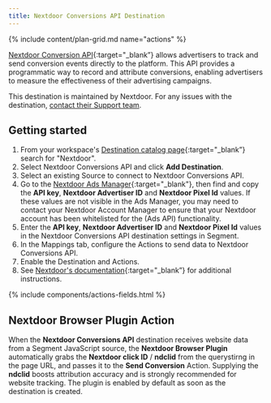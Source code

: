 ```yaml
---
title: Nextdoor Conversions API Destination
---
```


{% include content/plan-grid.md name="actions" %}

[Nextdoor Conversion API](https://yourintegration.com/?utm_source=segmentio&utm_medium=docs&utm_campaign=partners){:target="_blank”} allows advertisers to track and send conversion events directly to the platform. This API provides a programmatic way to record and attribute conversions, enabling advertisers to measure the effectiveness of their advertising campaigns.

This destination is maintained by Nextdoor. For any issues with the destination, [contact their Support team](mailto:ads-api@nextdoor.com).

## Getting started

1. From your workspace's [Destination catalog page](https://app.segment.com/goto-my-workspace/destinations/catalog){:target="_blank”} search for "Nextdoor".
2. Select Nextdoor Conversions API and click **Add Destination**.
3. Select an existing Source to connect to Nextdoor Conversions API.
4. Go to the [Nextdoor Ads Manager](https://ads.nextdoor.com/v2/manage/api){:target="_blank"}, then find and copy the **API key**, **Nextdoor Advertiser ID** and **Nextdoor Pixel Id** values. If these values are not visible in the Ads Manager, you may need to contact your Nextdoor Account Manager to ensure that your Nextdoor account has been whitelisted for the (Ads API) functionality. 
5. Enter the **API key**, **Nextdoor Advertiser ID** and **Nextdoor Pixel Id** values in the Nextdoor Conversions API destination settings in Segment.
6. In the Mappings tab, configure the Actions to send data to Nextdoor Conversions API. 
7. Enable the Destination and Actions. 
8. See [Nextdoor's documentation](https://developer.nextdoor.com/reference/conversion-api){:target="_blank”} for additional instructions.   

{% include components/actions-fields.html %}

## Nextdoor Browser Plugin Action
When the **Nextdoor Conversions API** destination receives website data from a Segment JavaScript source, the **Nextdoor Browser Plugin** automatically grabs the **Nextdoor click ID** / **ndclid** from the querystirng in the page URL, and passes it to the **Send Conversion** Action. Supplying the **ndclid** boosts attribution accuracy and is strongly recommended for website tracking. The plugin is enabled by default as soon as the destination is created.

